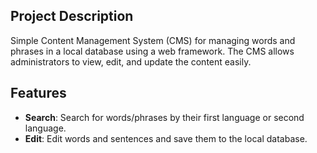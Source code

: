 ## Project Description
Simple Content Management System (CMS) for managing words and phrases in a
local database using a web framework. The CMS allows administrators to view, edit,
and update the content easily.

## Features
- **Search**: Search for words/phrases by their first language or second language.
- **Edit**: Edit words and sentences and save them to the local database.